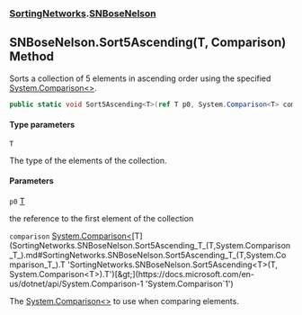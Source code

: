 ### [SortingNetworks](SortingNetworks.md 'SortingNetworks').[SNBoseNelson](SortingNetworks.SNBoseNelson.md 'SortingNetworks.SNBoseNelson')

## SNBoseNelson.Sort5Ascending<T>(T, Comparison<T>) Method

Sorts a collection of 5 elements in ascending order using the specified [System.Comparison&lt;&gt;](https://docs.microsoft.com/en-us/dotnet/api/System.Comparison-1 'System.Comparison`1').

```csharp
public static void Sort5Ascending<T>(ref T p0, System.Comparison<T> comparison);
```
#### Type parameters

<a name='SortingNetworks.SNBoseNelson.Sort5Ascending_T_(T,System.Comparison_T_).T'></a>

`T`

The type of the elements of the collection.
#### Parameters

<a name='SortingNetworks.SNBoseNelson.Sort5Ascending_T_(T,System.Comparison_T_).p0'></a>

`p0` [T](SortingNetworks.SNBoseNelson.Sort5Ascending_T_(T,System.Comparison_T_).md#SortingNetworks.SNBoseNelson.Sort5Ascending_T_(T,System.Comparison_T_).T 'SortingNetworks.SNBoseNelson.Sort5Ascending<T>(T, System.Comparison<T>).T')

the reference to the first element of the collection

<a name='SortingNetworks.SNBoseNelson.Sort5Ascending_T_(T,System.Comparison_T_).comparison'></a>

`comparison` [System.Comparison&lt;](https://docs.microsoft.com/en-us/dotnet/api/System.Comparison-1 'System.Comparison`1')[T](SortingNetworks.SNBoseNelson.Sort5Ascending_T_(T,System.Comparison_T_).md#SortingNetworks.SNBoseNelson.Sort5Ascending_T_(T,System.Comparison_T_).T 'SortingNetworks.SNBoseNelson.Sort5Ascending<T>(T, System.Comparison<T>).T')[&gt;](https://docs.microsoft.com/en-us/dotnet/api/System.Comparison-1 'System.Comparison`1')

The [System.Comparison&lt;&gt;](https://docs.microsoft.com/en-us/dotnet/api/System.Comparison-1 'System.Comparison`1') to use when comparing elements.